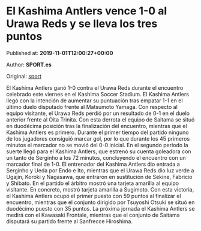 
# El Kashima Antlers vence 1-0 al Urawa Reds y se lleva los tres puntos

Published at: **2019-11-01T12:00:27+00:00**

Author: **SPORT.es**

Original: [sport](https://www.sport.es/es/noticias/liga-japonesa/el-kashima-antlers-vence-1-0-al-urawa-reds-y-se-lleva-los-tres-puntos-7710189)

El Kashima Antlers ganó 1-0 contra el Urawa Reds durante el encuentro celebrado este viernes en el Kashima Soccer Stadium. El Kashima Antlers llegó con la intención de aumentar su puntuación tras empatar 1-1 en el último duelo disputado frente al Matsumoto Yamaga. Con respecto al equipo visitante, el Urawa Reds perdió por un resultado de 0-1 en el duelo anterior frente al Oita Trinita. Con esta derrota el equipo de Saitama se situó en duodécima posición tras la finalización del encuentro, mientras que el Kashima Antlers es primero.
Durante el primer tiempo del partido ninguno de los jugadores consiguió marcar gol, por lo que durante los 45 primeros minutos el marcador no se movió del 0-0 inicial.
En el segundo periodo la suerte llegó para el Kashima Antlers, que estrenó su cuenta goleadora con un tanto de Serginho a los 72 minutos, concluyendo el encuentro con un marcador final de 1-0.
El entrenador del Kashima Antlers dio entrada a Serginho y Ueda por Endo e Ito, mientras que el Urawa Reds dio luz verde a Ugajin, Koroki y Nagasawa, que entraron en sustitución de Sekine, Fabricio y Shibato.
En el partido el árbitro mostró una tarjeta amarilla al equipo visitante. En concreto, mostró tarjeta amarilla a Sugimoto.
Con esta victoria, el Kashima Antlers ocupó el primer puesto con 59 puntos al finalizar el encuentro, mientras que el conjunto dirigido por Tsuyoshi Otsuki se situó en duodécimo puesto con 35 puntos.
La próxima jornada el Kashima Antlers se medirá con el Kawasaki Frontale, mientras que el conjunto de Saitama disputará su partido frente al Sanfrecce Hiroshima.
